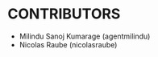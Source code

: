 CONTRIBUTORS
============

 - Milindu Sanoj Kumarage (agentmilindu)
 - Nicolas Raube (nicolasraube)
